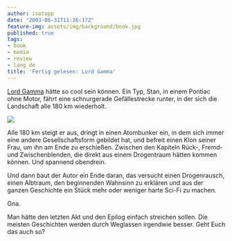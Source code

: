 ```yaml
---
author: isotopp
date: "2003-08-31T11:36:17Z"
feature-img: assets/img/background/book.jpg
published: true
tags:
- book
- media
- review
- lang_de
title: 'Fertig gelesen: Lord Gamma'
---
```

[Lord Gamma](https://www.amazon.de/exec/obidos/ASIN/3404243013) hätte so cool sein können. Ein Typ, Stan, in einem Pontiac ohne Motor, fährt eine schnurgerade Gefällestrecke runter, in der sich die Landschaft alle 180 km wiederholt.

![](/uploads/2003/08/lord_gamma.jpg)

Alle 180 km steigt er aus, dringt in einen Atombunker ein, in dem sich immer eine andere Gesellschaftsform gebildet hat, und befreit einen Klon seiner Frau, um ihn am Ende zu erschießen. Zwischen den Kapiteln Rück-, Fremd- und Zwischenblenden, die direkt aus einem Drogentraum hätten kommen können. Und spannend obendrein.

Und dann baut der Autor ein Ende daran, das versucht einen Drogenrausch, einen Albtraum, den beginnenden Wahnsinn zu erklären und aus der ganzen Geschichte ein Stück mehr oder weniger harte Sci-Fi zu machen.

Gna.

Man hätte den letzten Akt und den Epilog einfach streichen sollen. Die meisten Geschichten werden durch Weglassen irgendwie besser. Geht Euch das auch so?